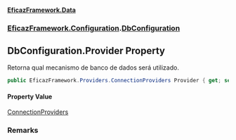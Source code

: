 #### [EficazFramework.Data](EficazFrameworkData.md 'EficazFramework Data')
### [EficazFramework.Configuration](EficazFrameworkData.md#EficazFramework_Configuration 'EficazFramework.Configuration').[DbConfiguration](DbConfiguration.md 'EficazFramework.Configuration.DbConfiguration')
## DbConfiguration.Provider Property
Retorna qual mecanismo de banco de dados será utilizado.  
```csharp
public EficazFramework.Providers.ConnectionProviders Provider { get; set; }
```
#### Property Value
[ConnectionProviders](ConnectionProviders.md 'EficazFramework.Providers.ConnectionProviders')
### Remarks
